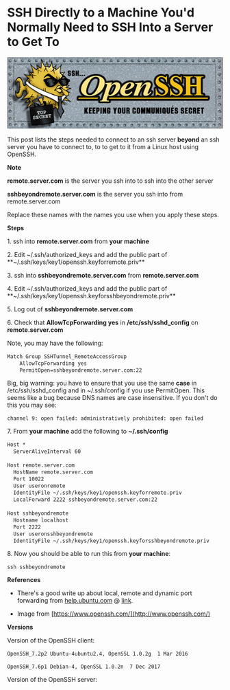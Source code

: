 # SSH Directly to a Machine You'd Normally Need to SSH Into a Server to Get To

![open_ssh_logo](open_ssh_logo.gif)

This post lists the steps needed to connect to an ssh server **beyond** an ssh server you have to connect to, to to get to it from a Linux host using OpenSSH.

**Note**

**remote.server.com** is the server you ssh into to ssh into the other server

**sshbeyondremote.server.com** is the server you ssh into from remote.server.com

Replace these names with the names you use when you apply these steps.

**Steps**

1\. ssh into **remote.server.com** from **your machine**

2\. Edit ~/.ssh/authorized\_keys and add the public part of **~/.ssh/keys/key1/openssh.keyforremote.priv**

3\. ssh into **sshbeyondremote.server.com** from **remote.server.com**

4\. Edit ~/.ssh/authorized\_keys and add the public part of **~/.ssh/keys/key1/openssh.keyforsshbeyondremote.priv**

5\. Log out of **sshbeyondremote.server.com**

6\. Check that **AllowTcpForwarding yes** in **/etc/ssh/sshd\_config** on **remote.server.com**

Note, you may have the following:

```
Match Group SSHTunnel_RemoteAccessGroup
	AllowTcpForwarding yes
	PermitOpen=sshbeyondremote.server.com:22
```

Big, big warning: you have to ensure that you use the same **case** in /etc/ssh/sshd\_config and in ~/.ssh/config if you use PermitOpen. This seems like a bug because DNS names are case insensitive. If you don't do this you may see:

```
channel 9: open failed: administratively prohibited: open failed
```

7\. From **your machine** add the following to **~/.ssh/config**

```
Host *
  ServerAliveInterval 60

Host remote.server.com
  HostName remote.server.com
  Port 10022
  User useronremote
  IdentityFile ~/.ssh/keys/key1/openssh.keyforremote.priv
  LocalForward 2222 sshbeyondremote.server.com:22

Host sshbeyondremote
  Hostname localhost
  Port 2222
  User useronsshbeyondremote
  IdentityFile ~/.ssh/keys/key1/openssh.keyforsshbeyondremote.priv
```

8\. Now you should be able to run this from **your machine**:

```
ssh sshbeyondremote
```

**References**

-   There's a good write up about local, remote and dynamic port forwarding from [help.ubuntu.com](http://help.ubuntu.com/) @ [link](http://help.ubuntu.com/community/SSH/OpenSSH/PortForwarding).
    
-   Image from [https://www.openssh.com/](http://www.openssh.com/)
    

**Versions**

Version of the OpenSSH client:

```
OpenSSH_7.2p2 Ubuntu-4ubuntu2.4, OpenSSL 1.0.2g  1 Mar 2016
```

```
OpenSSH_7.6p1 Debian-4, OpenSSL 1.0.2n  7 Dec 2017
```

Version of the OpenSSH server: